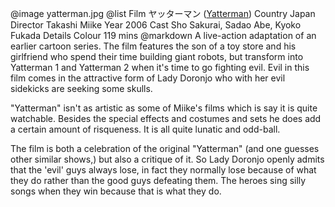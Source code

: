 @image		yatterman.jpg
@list
Film		&#12516;&#12483;&#12479;&#12540;&#12510;&#12531; ([Yatterman](https://www.imdb.com/title/tt1010055/))
Country		Japan
Director		Takashi Miike
Year		2006
Cast		Sho Sakurai, Sadao Abe, Kyoko Fukada
Details		Colour 119 mins
@markdown
A live-action adaptation of an earlier cartoon series.  The film features the son of a toy store and his girlfriend who spend their time building giant robots, but transform into Yatterman 1 and Yatterman 2 when it's time to go fighting evil.  Evil in this film comes in the attractive form of Lady Doronjo who with her evil sidekicks are seeking some skulls.

"Yatterman" isn't as artistic as some of Miike's films which is say it is quite watchable.  Besides the special effects and costumes and sets he does add a certain amount of risqueness.  It is all quite lunatic and odd-ball.

The film is both a celebration of the original "Yatterman" (and one guesses other similar shows,) but also a critique of it.  So Lady Doronjo openly admits that the 'evil' guys always lose, in fact they normally lose because of what they do rather than the good guys defeating them.  The heroes sing silly songs when they win because that is what they do.
